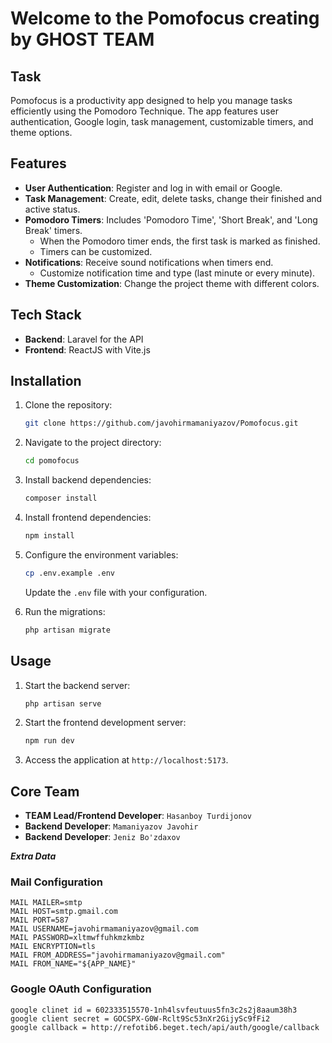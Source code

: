 # Welcome to the Pomofocus creating by GHOST TEAM

## Task
Pomofocus is a productivity app designed to help you manage tasks efficiently using the Pomodoro Technique. The app features user authentication, Google login, task management, customizable timers, and theme options.

## Features

- **User Authentication**: Register and log in with email or Google.
- **Task Management**: Create, edit, delete tasks, change their finished and active status.
- **Pomodoro Timers**: Includes 'Pomodoro Time', 'Short Break', and 'Long Break' timers.
  - When the Pomodoro timer ends, the first task is marked as finished.
  - Timers can be customized.
- **Notifications**: Receive sound notifications when timers end.
  - Customize notification time and type (last minute or every minute).
- **Theme Customization**: Change the project theme with different colors.

## Tech Stack
- **Backend**: Laravel for the API
- **Frontend**: ReactJS with Vite.js

## Installation

1. Clone the repository:
   ```sh
   git clone https://github.com/javohirmamaniyazov/Pomofocus.git
   ```
2. Navigate to the project directory:
   ```sh
   cd pomofocus
   ```
3. Install backend dependencies:
   ```sh
   composer install
   ```
4. Install frontend dependencies:
   ```sh
   npm install
   ```
5. Configure the environment variables:
   ```sh
   cp .env.example .env
   ```
   Update the `.env` file with your configuration.

6. Run the migrations:
   ```sh
   php artisan migrate
   ```

## Usage

1. Start the backend server:
   ```sh
   php artisan serve
   ```
2. Start the frontend development server:
   ```sh
   npm run dev
   ```
3. Access the application at `http://localhost:5173`.

## Core Team
- **TEAM Lead/Frontend Developer**: `Hasanboy Turdijonov`
- **Backend Developer**: `Mamaniyazov Javohir`
- **Backend Developer**: `Jeniz Bo'zdaxov`

***Extra Data***

### Mail Configuration
```
MAIL MAILER=smtp
MAIL HOST=smtp.gmail.com
MAIL PORT=587
MAIL USERNAME=javohirmamaniyazov@gmail.com
MAIL PASSWORD=xltmwffuhkmzkmbz
MAIL ENCRYPTION=tls
MAIL FROM_ADDRESS="javohirmamaniyazov@gmail.com"
MAIL FROM_NAME="${APP_NAME}"
```
### Google OAuth Configuration
```
google clinet id = 602333515570-1nh4lsvfeutuus5fn3c2s2j8aaum38h3
google client secret = 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
google callback = http://refotib6.beget.tech/api/auth/google/callback
```
